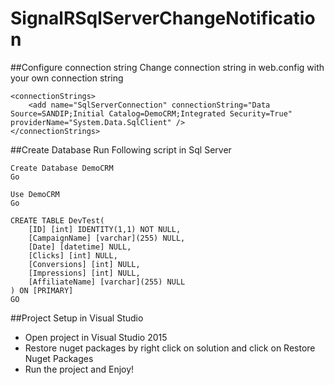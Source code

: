 # SignalRSqlServerChangeNotification
##Configure connection string
Change connection string in web.config with your own connection string
```
<connectionStrings>  
    <add name="SqlServerConnection" connectionString="Data Source=SANDIP;Initial Catalog=DemoCRM;Integrated Security=True" providerName="System.Data.SqlClient" />
</connectionStrings>
```


##Create Database
Run Following script in Sql Server
```
Create Database DemoCRM
Go

Use DemoCRM
Go

CREATE TABLE DevTest(
	[ID] [int] IDENTITY(1,1) NOT NULL,
	[CampaignName] [varchar](255) NULL,
	[Date] [datetime] NULL,
	[Clicks] [int] NULL,
	[Conversions] [int] NULL,
	[Impressions] [int] NULL,
	[AffiliateName] [varchar](255) NULL
) ON [PRIMARY]
GO
```
##Project Setup in Visual Studio
* Open project in Visual Studio 2015
* Restore nuget packages by right click on solution and click on Restore Nuget Packages
* Run the project and Enjoy!

